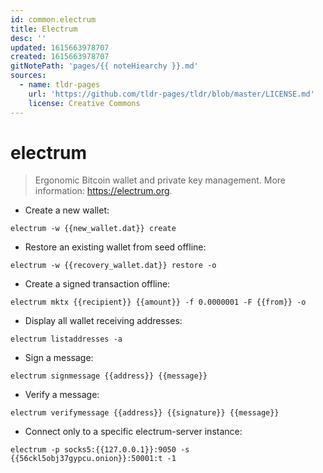 ```yaml
---
id: common.electrum
title: Electrum
desc: ''
updated: 1615663978707
created: 1615663978707
gitNotePath: 'pages/{{ noteHiearchy }}.md'
sources:
  - name: tldr-pages
    url: 'https://github.com/tldr-pages/tldr/blob/master/LICENSE.md'
    license: Creative Commons
---
```

# electrum

> Ergonomic Bitcoin wallet and private key management.
> More information: <https://electrum.org>.

- Create a new wallet:

`electrum -w {{new_wallet.dat}} create`

- Restore an existing wallet from seed offline:

`electrum -w {{recovery_wallet.dat}} restore -o`

- Create a signed transaction offline:

`electrum mktx {{recipient}} {{amount}} -f 0.0000001 -F {{from}} -o`

- Display all wallet receiving addresses:

`electrum listaddresses -a`

- Sign a message:

`electrum signmessage {{address}} {{message}}`

- Verify a message:

`electrum verifymessage {{address}} {{signature}} {{message}}`

- Connect only to a specific electrum-server instance:

`electrum -p socks5:{{127.0.0.1}}:9050 -s {{56ckl5obj37gypcu.onion}}:50001:t -1`

